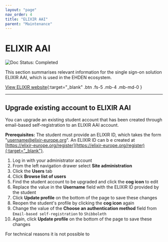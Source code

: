 ```yaml
---
layout: "page"
nav_order: 4
title: "ELIXIR AAI"
parent: "Maintenance"
---
```

# ELIXIR AAI
<img src="https://img.shields.io/badge/Doc%20Status-Completed-brightgreen.svg" alt="Doc Status: Completed">

This section summarises relevant information for the single sign-on solution ELIXIR AAI, which is used in the EHDEN ecosystem.

[View ELIXIR website](https://elixir-europe.org){:target="_blank" .btn .fs-5 .mb-4 .mb-md-0 }

---

## Upgrade existing account to ELIXIR AAI
You can upgrade an existing student account that has been created through email-based self-registration to an ELIXIR AAI account.

**Prerequisites:** The student must provide an ELIXIR ID, which takes the form "username@elixir-europe.org". An ELIXIR ID can b e created at [https://elixir-europe.org/register](https://elixir-europe.org/register){:target="_blank"}.

1. Log in with your administrator account
2. From the left navigation drawer select **Site administration**
3. Click the **Users** tab
4. Click **Browse list of users**
5. Find the student account to be upgraded and click the **cog icon** to edit
6. Replace the value in the **Username** field with the ELIXIR ID provided by the student
7. Click **Update profile** on the bottom of the page to save these changes
8. Reopen the student's profile by clicking the **cog icon** again
9. Change the value of the **Choose an authentication method** field from `Email-based self-registration` to `Shibboleth`
10. Again, click **Update profile** on the bottom of the page to save these changes

For technical reasons it is not possible to
